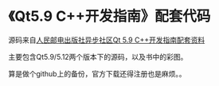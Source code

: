 # 《Qt5.9 C++开发指南》配套代码

源码来自[人民邮电出版社异步社区Qt 5.9 C++开发指南配套资料](https://www.epubit.com/bookDetails?id=N25171)


主要包含Qt5.9/5.12两个版本下的源码，以及书中的彩图。

算是做个github上的备份，官方下载还得注册也是麻烦。。